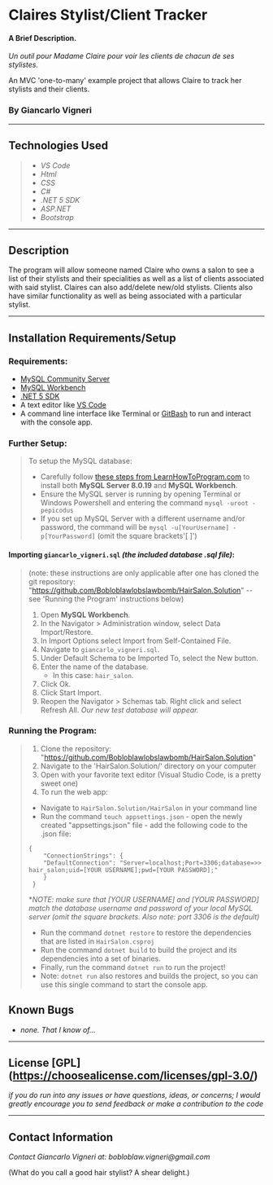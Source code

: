 # Claires Stylist/Client Tracker

#### A Brief Description.
_Un outil pour Madame Claire pour voir les clients de chacun de ses stylistes._

An MVC 'one-to-many' example project that allows Claire to track her stylists and their clients. 

### By Giancarlo Vigneri
---
## Technologies Used

>* _VS Code_
>* _Html_
>* _CSS_
>* _C#_
>* _.NET 5 SDK_
>* _ASP.NET_
>* _Bootstrap_

---
## Description 
The program will allow someone named Claire who owns a salon to see a list of their stylists and their specialities as well as a list of clients associated with said stylist. Claires can also add/delete new/old stylists. Clients also have similar functionality as well as being associated with a particular stylist. 

---

## Installation Requirements/Setup

### Requirements:

- [MySQL Community Server](https://dev.mysql.com/downloads/file/?id=484914)
- [MySQL Workbench](https://dev.mysql.com/downloads/file/?id=484391)
- [.NET 5 SDK](https://dotnet.microsoft.com/download/dotnet/5.0)
- A text editor like [VS Code](https://code.visualstudio.com/)
- A command line interface like Terminal or [GitBash](https://gitforwindows.org/) to run and interact with the console app.

### Further Setup:

> To setup the MySQL database:
>* Carefully follow [these steps from LearnHowToProgram.com](https://www.learnhowtoprogram.com/c-and-net/getting-started-with-c/installing-and-configuring-mysql) to install both __MySQL Server 8.0.19__ and __MySQL Workbench__.
>* Ensure the MySQL server is running by opening Terminal or Windows Powershell and entering the command `mysql -uroot -pepicodus`
>* If you set up MySQL Server with a different username and/or password, the command will be `mysql -u[YourUsername] -p[YourPassword]` (omit the square brackets'[ ]')

#### Importing `giancarlo_vigneri.sql` _(the included database .sql file)_:
> (note: these instructions are only applicable after one has cloned the git repository: "https://github.com/Bobloblawlobslawbomb/HairSalon.Solution" -- see 'Running the Program' instructions below)
> 1) Open __MySQL Workbench__.
> 2) In the Navigator > Administration window, select Data Import/Restore.
> 3) In Import Options select Import from Self-Contained File.
> 4) Navigate to `giancarlo_vigneri.sql`.
> 5) Under Default Schema to be Imported To, select the New button.
> 6) Enter the name of the database.
>    - In this case: `hair_salon`.
> 7) Click Ok.
> 8) Click Start Import.
> 9) Reopen the Navigator > Schemas tab. Right click and select Refresh All. _Our new test database will appear._

### Running the Program:
> 1) Clone the repository: "https://github.com/Bobloblawlobslawbomb/HairSalon.Solution"
> 2) Navigate to the 'HairSalon.Solution/' directory on your computer
> 3) Open with your favorite text editor (Visual Studio Code, is a pretty sweet one)
> 4) To run the web app:
>   - Navigate to `HairSalon.Solution/HairSalon` in your command line
>   - Run the command `touch appsettings.json`
    - open the newly created "appsettings.json" file
    - add the following code to the .json file:
>   ```
>   {
>       "ConnectionStrings": {
>       "DefaultConnection": "Server=localhost;Port=3306;database=>> hair_salon;uid=[YOUR USERNAME];pwd=[YOUR PASSWORD];"
>       }
>    }
>    ```
   >*_NOTE: make sure that [YOUR USERNAME] and [YOUR PASSWORD] match the database username and password of your local MySQL server (omit the square brackets. Also note: port 3306 is the default)_
> - Run the command `dotnet restore` to restore the dependencies that are listed in `HairSalon.csproj`
>  - Run the command `dotnet build` to build the project and its dependencies into a set of binaries.
> - Finally, run the command `dotnet run` to run the project!
> - Note: `dotnet run` also restores and builds the project, so you can use this single command to start the console app.

## Known Bugs

* _none. That I know of..._
---

## License [GPL] (https://choosealicense.com/licenses/gpl-3.0/)
_if you do run into any issues or have questions, ideas, or concerns; I would greatly encourage you to send feedback or make a contribution to the code_

---

## Contact Information
_Contact Giancarlo Vigneri at: bobloblaw.vigneri@gmail.com_ 

(What do you call a good hair stylist? A shear delight.)
